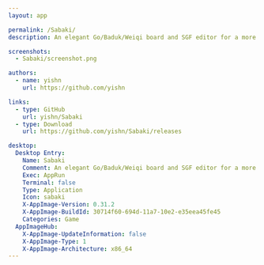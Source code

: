 ```yaml
---
layout: app

permalink: /Sabaki/
description: An elegant Go/Baduk/Weiqi board and SGF editor for a more civilized age.

screenshots:
  - Sabaki/screenshot.png

authors:
  - name: yishn
    url: https://github.com/yishn

links:
  - type: GitHub
    url: yishn/Sabaki
  - type: Download
    url: https://github.com/yishn/Sabaki/releases

desktop:
  Desktop Entry:
    Name: Sabaki
    Comment: An elegant Go/Baduk/Weiqi board and SGF editor for a more civilized age.
    Exec: AppRun
    Terminal: false
    Type: Application
    Icon: sabaki
    X-AppImage-Version: 0.31.2
    X-AppImage-BuildId: 30714f60-694d-11a7-10e2-e35eea45fe45
    Categories: Game
  AppImageHub:
    X-AppImage-UpdateInformation: false
    X-AppImage-Type: 1
    X-AppImage-Architecture: x86_64
---
```


